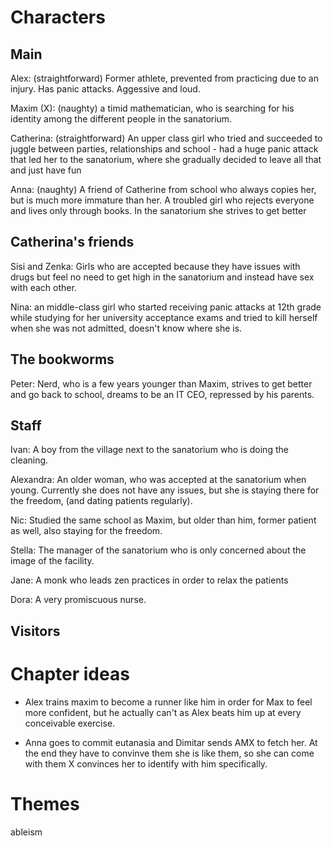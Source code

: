 Characters
===

Main
---

Alex:  (straightforward) Former athlete, prevented from practicing due to an injury. Has panic attacks. Aggessive and loud.

Maxim (X): (naughty) a timid mathematician, who is searching for his identity among the different people in the sanatorium.

Catherina: (straightforward) An upper class girl who tried and succeeded to juggle between parties, relationships and school - had a huge panic attack that led her to the sanatorium, where she gradually decided to leave all that and just have fun

Anna: (naughty) A friend of Catherine from school who always copies her, but is much more immature than her. A troubled girl who rejects everyone and lives only through books. In the sanatorium she strives to get better

Catherina's friends
---

Sisi and Zenka: Girls who are accepted because they have issues with drugs but feel no need to get high in the sanatorium and instead have sex with each other.

Nina: an middle-class girl who started receiving panic attacks at 12th grade while studying for her university acceptance exams and tried to kill herself when she was not admitted, doesn't know where she is.

The bookworms
---

Peter: Nerd, who is a few years younger than Maxim, strives to get better and go back to school, dreams to be an IT CEO, repressed by his parents.


Staff
---

Ivan: A boy from the village next to the sanatorium who is doing the cleaning.

Alexandra: An older woman, who was accepted at the sanatorium when young. Currently she does not have any issues, but she is staying there for the freedom, (and dating patients regularly).

Nic: Studied the same school as Maxim, but older than him, former patient as well, also staying for the freedom.

Stella: The manager of the sanatorium who is only concerned about the image of the facility.

Jane: A monk who leads zen practices in order to relax the patients

Dora: A very promiscuous nurse.

Visitors
---

Chapter ideas
===


- Alex trains maxim to become a runner like him in order for Max to feel more confident, but he actually can't as Alex beats him up at every conceivable exercise. 

- Anna goes to commit eutanasia and Dimitar sends AMX to fetch her. At the end they have to convinve them she is like them, so she can come with them X convinces her to identify with him specifically.


Themes
===
ableism
